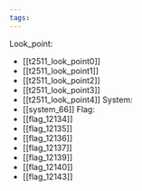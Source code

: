 ```yaml
---
tags:
---
```

Look_point:
- [[t2511_look_point0]]
- [[t2511_look_point1]]
- [[t2511_look_point2]]
- [[t2511_look_point3]]
- [[t2511_look_point4]]
System:
- [[system_66]]
Flag:
- [[flag_12134]]
- [[flag_12135]]
- [[flag_12136]]
- [[flag_12137]]
- [[flag_12139]]
- [[flag_12140]]
- [[flag_12143]]
